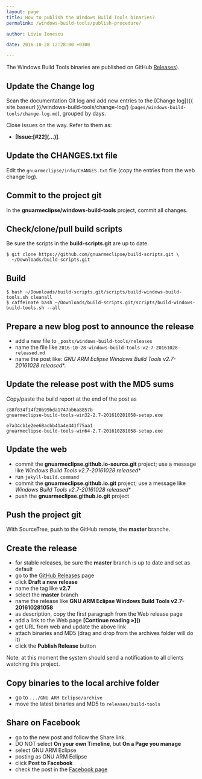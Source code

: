 ```yaml
---
layout: page
title: How to publish the Windows Build Tools binaries?
permalink: /windows-build-tools/publish-procedure/

author: Liviu Ionescu

date: 2016-10-28 12:28:00 +0300

---
```


The Windows Build Tools binaries are published on GitHub  [Releases](https://github.com/gnuarmeclipse/windows-build-tools/releases)).

## Update the Change log

Scan the documentation Git log and add new entries to the [Change log]({{ site.baseurl }}/windows-build-tools/change-log/) (`pages/windows-build-tools/change-log.md`), grouped by days.

Close issues on the way. Refer to them as:

- **[Issue:\[#22\]\(...\)]**.

## Update the CHANGES.txt file

Edit the `gnuarmeclipse/info/CHANGES.txt` file (copy the entries from the web change log).

## Commit to the project git

In the **gnuarmeclipse/windows-build-tools** project, commit all changes.

## Check/clone/pull build scripts

Be sure the scripts in the **build-scripts.git** are up to date.

```
$ git clone https://github.com/gnuarmeclipse/build-scripts.git \
  ~/Downloads/build-scripts.git
```

## Build

```
$ bash ~/Downloads/build-scripts.git/scripts/build-windows-build-tools.sh cleanall
$ caffeinate bash ~/Downloads/build-scripts.git/scripts/build-windows-build-tools.sh --all
```

## Prepare a new blog post to announce the release

- add a new file to `_posts/windows-build-tools/releases`
- name the file like `2016-10-28-windows-build-tools-v2-7-20161028-released.md`
- name the post like: **GNU ARM Eclipse Windows Build Tools v2.7-20161028* released**.

## Update the release post with the MD5 sums

Copy/paste the build report at the end of the post as

```
c88f834f14f20b99bda1747ab6a8857b
gnuarmeclipse-build-tools-win32-2.7-201610281058-setup.exe

e7a34cb1e2ee68acbb41a4e441f75aa1
gnuarmeclipse-build-tools-win64-2.7-201610281058-setup.exe
```

## Update the web

- commit the **gnuarmeclipse.github.io-source.git** project; use a message like **Windows Build Tools v2.7-20161028* released**
- run `jekyll-build.command`
- commit the **gnuarmeclipse.github.io.git** project; use a message like **Windows Build Tools v2.7-20161028* released**
- push the **gnuarmeclipse.github.io.git** project

## Push the project git

With SourceTree, push to the GitHub remote, the **master** branche.

## Create the release

- for stable releases, be sure the **master** branch is up to date and set as default
- go to the [GitHub Releases](https://github.com/gnuarmeclipse/windows-build-tools/releases) page
- click **Draft a new release**
- name the tag like **v2.7**
- select the **master** branch
- name the release like **GNU ARM Eclipse Windows Build Tools v2.7-201610281058**
- as description, copy the first paragraph from the Web release page
- add a link to the Web page **\[Continue reading »\]\(\)**
- get URL from web and update the above link
- attach binaries and MD5 (drag and drop from the archives folder will do it)
- click the **Publish Release** button

Note: at this moment the system should send a notification to all clients watching this project.

## Copy binaries to the local archive folder

-   go to `.../GNU ARM Eclipse/archive`
-   move the latest binaries and MD5 to `releases/build-tools`

## Share on Facebook

- go to the new post and follow the Share link.
- DO NOT select **On your own Timeline**, but **On a Page you manage**
- select GNU ARM Eclipse
- posting as GNU ARM Eclipse
- click **Post to Facebook**
- check the post in the [Facebook page](https://www.facebook.com/gnuarmeclipse)
